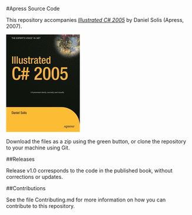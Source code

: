 #Apress Source Code

This repository accompanies [*Illustrated C# 2005*](http://www.apress.com/9781590597231) by Daniel Solis (Apress, 2007).

![Cover image](9781590597231.jpg)

Download the files as a zip using the green button, or clone the repository to your machine using Git.

##Releases

Release v1.0 corresponds to the code in the published book, without corrections or updates.

##Contributions

See the file Contributing.md for more information on how you can contribute to this repository.
